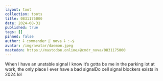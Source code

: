 ```yaml
---
layout: toot
collection: toots
title: 0831175000
date: 2024-08-31
published: true
tags: []
pinned: false
author: ⸸ commander ░ nova ⸸ :~$
avatar: /img/avatar/daemon.jpeg
mastodon: https://mastodon.online/@cmdr_nova/0831175000
---
```


When I have an unstable signal I know it’s gotta be me in the parking lot at work, the only place I ever have a bad signalDo cell signal blockers exists in 2024 lol
